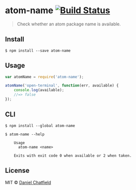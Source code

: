 # atom-name [![Build Status](https://travis-ci.org/danielchatfield/atom-name.svg?branch=master)](https://travis-ci.org/danielchatfield/atom-name)

> Check whether an atom package name is available.


## Install

```
$ npm install --save atom-name
```


## Usage

```js
var atomName = require('atom-name');

atomName('open-terminal', function(err, available) {
	console.log(available);
	//=> false
});
```


## CLI

```
$ npm install --global atom-name
```

```
$ atom-name --help

	Usage
	  atom-name <name>

	Exits with exit code 0 when available or 2 when taken.
```


## License

MIT © [Daniel Chatfield](https://github.com/danielchatfield)
